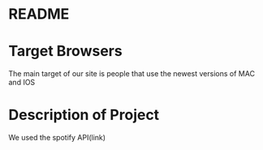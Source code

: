 # README


# Target Browsers
The main target of our site is people that use the newest versions of MAC and IOS

# Description of Project
We used the spotify API(link)